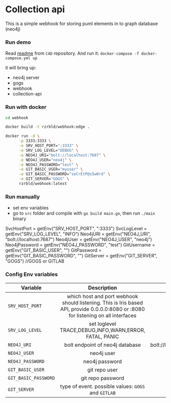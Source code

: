 # Collection api
This is a simple webhook for storing puml elements in to graph database (neo4j)

### Run demo
Read [readme](https://github.com/rzrbld/c4d#readme) from `C4D` repository. And run it:
`docker-compose -f docker-compose.yml up`

it will bring up:

 - neo4j server
 - gogs 
 - webhook 
 - collection-api

### Run with docker
```bash
cd webhook

docker build -t rzrbld/webhook:edge .

docker run -d \
      -p 3333:3333 \
      -e SRV_HOST_PORT=":3333" \
      -e SRV_LOG_LEVEL="DEBUG" \
      -e NEO4J_URI="bolt://localhost:7687" \
      -e NEO4J_USER="neo4j" \
      -e NEO4J_PASSWORD="test" \
      -e GIT_BASIC_USER="myuser" \
      -e GIT_BASIC_PASSWORD="seCrEtP@s5w0rd" \
      -e GIT_SERVER="GOGS" \
      rzrbld/webhook:latest

```

### Run manually
 - set env variables
 - go to `src` folder and compile with `go build main.go`, then run `./main` binary
 

SvcHostPort   = getEnv("SRV_HOST_PORT", ":3333")
	SvcLogLevel   = getEnv("SRV_LOG_LEVEL", "INFO")
	Neo4jURI      = getEnv("NEO4J_URI", "bolt://localhost:7687")
	Neo4jUser     = getEnv("NEO4J_USER", "neo4j")
	Neo4jPassword = getEnv("NEO4J_PASSWORD", "test")
	GitUsername   = getEnv("GIT_BASIC_USER", "")
	GitPassword   = getEnv("GIT_BASIC_PASSWORD", "")
	GitServer     = getEnv("GIT_SERVER", "GOGS") //GOGS or GITLAB

### Config Env variables
| Variable   |      Description      |  Default |
|--------------|:-----------------------:|-----------:|
| `SRV_HOST_PORT` | which host and port webhook should listening. This is Iris based API, provide 0.0.0.0:8080 or :8080 for listening on all interfaces | :3333 |
| `SRV_LOG_LEVEL` |  set loglevel TRACE,DEBUG,INFO,WARN,ERROR, FATAL, PANIC |  DEBUG |
| `NEO4J_URI` | bolt endpoint of neo4j database |  bolt://localhost:7687 |
| `NEO4J_USER` | neo4j user | neo4j |
| `NEO4J_PASSWORD` | neo4j password | test |
| `GIT_BASIC_USER` | git repo user |  |
| `GIT_BASIC_PASSWORD` | git repo password |  |
| `GIT_SERVER` | type of event. possible values: `GOGS` and `GITLAB` | GOGS |

